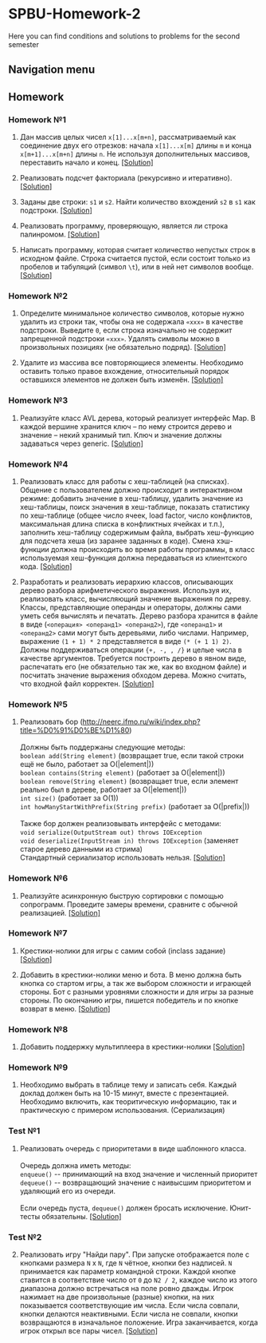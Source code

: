 # SPBU-Homework-2
Here you can find conditions and solutions to problems for the second semester

## Navigation menu

## Homework

### Homework №1
1. Дан массив целых чисел `x[1]...x[m+n]`, рассматриваемый как соединение двух его отрезков: начала `x[1]...x[m]` длины `m` и конца `x[m+1]...x[m+n]` длины `n`. Не используя дополнительных массивов, переставить начало и конец. [[Solution]](https://github.com/GirZ0n/SPBU-Homework/blob/master/src/main/kotlin/homeworks/homework1/task1/main.kt)

2. Реализовать подсчет факториала (рекурсивно и итеративно). [[Solution]](https://github.com/GirZ0n/SPBU-Homework/blob/master/src/main/kotlin/homeworks/homework1/task2/main.kt)

3. Заданы две строки: `s1` и `s2`. Найти количество вхождений `s2` в `s1` как подстроки. [[Solution]](https://github.com/GirZ0n/SPBU-Homework/blob/master/src/main/kotlin/homeworks/homework1/task3/main.kt)

4. Реализовать программу, проверяющую, является ли строка палинромом. [[Solution]](https://github.com/GirZ0n/SPBU-Homework/blob/master/src/main/kotlin/homeworks/homework1/task4/main.kt)

5. Написать программу, которая считает количество непустых строк в исходном файле. Строка считается пустой, если состоит только из пробелов и табуляций (символ `\t`), или в ней нет символов вообще. [[Solution]](https://github.com/GirZ0n/SPBU-Homework/blob/master/src/main/kotlin/homeworks/homework1/task5/main.kt)

### Homework №2
1. Определите минимальное количество символов, которые нужно удалить из строки так, чтобы она не содержала `«xxx»` в качестве подстроки. Выведите `0`, если строка изначально не содержит запрещенной подстроки `«xxx»`. Удалять символы можно в произвольных позициях (не обязательно подряд). [[Solution]](https://github.com/GirZ0n/SPBU-Homework/blob/master/src/main/kotlin/homeworks/homework2/task1/main.kt)

2. Удалите из массива все повторяющиеся элементы. Необходимо оставить только правое вхождение, относительный порядок оставшихся элементов не должен быть изменён. [[Solution]](https://github.com/GirZ0n/SPBU-Homework/blob/master/src/main/kotlin/homeworks/homework2/task2/main.kt)

### Homework №3
1. Реализуйте класс AVL дерева, который реализует интерфейс Map. В каждой вершине хранится ключ – по нему строится дерево и значение – некий хранимый тип. Ключ и значение должны задаваться через generic. [[Solution]](https://github.com/GirZ0n/SPBU-Homework/blob/master/src/main/kotlin/homeworks/homework3/task1)

### Homework №4 
1. Реализовать класс для работы с хеш-таблицей (на списках). Общение с пользователем должно происходит в интерактивном режиме: добавить значение в хеш-таблицу, удалить значение из хеш-таблицы, поиск значения в хеш-таблице, показать статистику по хеш-таблице (общее число ячеек, load factor, число конфликтов, максимальная длина списка в конфликтных ячейках и т.п.), заполнить хеш-таблицу содержимым файла, выбрать хеш-функцию для подсчета хеша (из заранее заданных в коде). Смена хэш-функции должна происходить во время работы программы, в класс используемая хеш-функция должна передаваться из клиентского кода. [[Solution]](https://github.com/GirZ0n/SPBU-Homework/blob/master/src/main/kotlin/homeworks/homework4/task1)

2. Разработать и реализовать иерархию классов, описывающих дерево разбора арифметического выражения. Используя их, реализовать класс, вычисляющий значение выражения по дереву. Классы, представляющие операнды и операторы, должны сами уметь себя вычислять и печатать. Дерево разбора хранится в файле в виде (`<операция> <операнд1> <операнд2>`), где `<операнд1>` и `<операнд2>` сами могут быть деревьями, либо числами. Например, выражение `(1 + 1) * 2` представляется в виде `(* (+ 1 1) 2)`. Должны поддерживаться операции `{+, -, , /}` и целые числа в качестве аргументов. Требуется построить дерево в явном виде, распечатать его (не обязательно так же, как во входном файле) и посчитать значение выражения обходом дерева. Можно считать, что входной файл корректен. [[Solution]](https://github.com/GirZ0n/SPBU-Homework/blob/master/src/main/kotlin/homeworks/homework4/task2)

### Homework №5 
1. Реализовать бор (http://neerc.ifmo.ru/wiki/index.php?title=%D0%91%D0%BE%D1%80) <br/> <br/>
Должны быть поддержаны следующие методы: <br/>
`boolean add(String element)` (возвращает true, если такой строки ещё не было, работает за O(|element|)) <br/>
`boolean contains(String element)` (работает за O(|element|)) <br/>
`boolean remove(String element)` (возвращает true, если элемент реально был в дереве, работает за O(|element|)) <br/>
`int size()` (работает за O(1)) <br/>
`int howManyStartWithPrefix(String prefix)` (работает за O(|prefix|)) <br/> <br/>
Также бор должен реализовывать интерфейс с методами: <br/>
`void serialize(OutputStream out) throws IOException` <br/>
`void deserialize(InputStream in) throws IOException` (заменяет старое дерево данными из стрима) <br/>
Стандартный сериализатор использовать нельзя. [[Solution]](https://github.com/GirZ0n/SPBU-Homework/blob/master/src/main/kotlin/homeworks/homework5/task1/Trie.kt)

### Homework №6 
1. Реализуйте асинхронную быструю сортировки с помощью сопрограмм. Проведите замеры времени, сравните с обычной реализацией. [[Solution]](https://github.com/GirZ0n/SPBU-Homework/blob/master/src/main/kotlin/homeworks/homework6/task1)

### Homework №7
1. Крестики-нолики для игры с самим собой (inclass задание) [[Solution]](https://github.com/GirZ0n/SPBU-Homework/blob/master/src/main/kotlin/homeworks/homework7/task1)

2. Добавить в крестики-нолики меню и бота. В меню должна быть кнопка со стартом игры, а так же выбором сложности и играющей стороны. Бот с разными уровнями сложности и для игры за разные стороны. По окончанию игры, пишется победитель и по кнопке возврат в меню. [[Solution]](https://github.com/GirZ0n/SPBU-Homework/blob/master/src/main/kotlin/homeworks/homework7/task2)

### Homework №8 
1. Добавить поддержку мультиплеера в крестики-нолики [[Solution]](https://github.com/GirZ0n/SPBU-Homework/blob/master/src/main/kotlin/homeworks/homework8/task1)

### Homework №9
1. Необходимо выбрать в таблице тему и записать себя. Каждый доклад должен быть на 10-15 минут, вместе с презентацией.
Необходимо включить, как теоритическую информацию, так и практическую с примером использования. (Сериализация)

### Test №1
1. Реализовать очередь с приоритетами в виде шаблонного класса. <br/> <br/>
Очередь должна иметь методы: <br/>
`enqueue()` -- принимающий на вход значение и численный приоритет <br/>
`dequeue()` -- возвращающий значение с наивысшим приоритетом и удаляющий его из очереди. <br/> <br/>
Если очередь пуста, `dequeue()` должен бросать исключение. Юнит-тесты обязательны. [[Solution]](https://github.com/GirZ0n/SPBU-Homework/blob/master/src/main/kotlin/tests/test1)

### Test №2
2. Реализовать игру "Найди пару". При запуске отображается поле с кнопками размера `N` x `N`, где `N` чётное, кнопки без надписей. `N` принимается как параметр командной строки. Каждой кнопке ставится в соответствие число от `0` до `N2 / 2`, каждое число из этого диапазона должно встречаться на поле ровно дважды. Игрок нажимает на две произвольные (разные) кнопки, на них показывается соответствующие им числа. Если числа совпали, кнопки делаются неактивными. Если числа не совпали, кнопки возвращаются в изначальное положение. Игра заканчивается, когда игрок открыл все пары чисел. [[Solution]](https://github.com/GirZ0n/SPBU-Homework/blob/master/src/main/kotlin/tests/test2)
